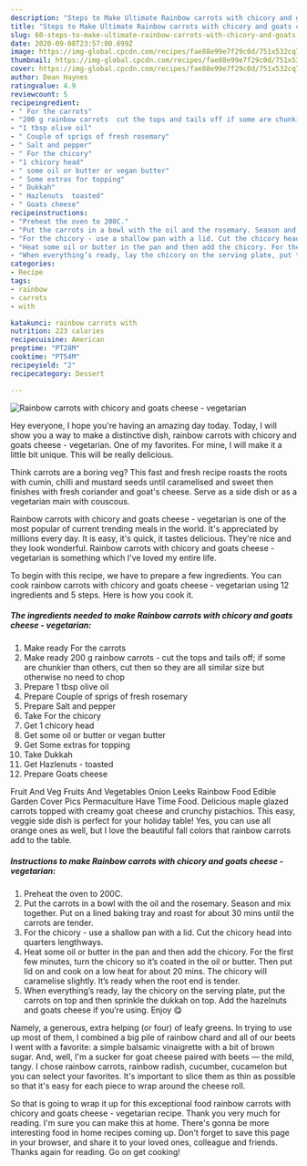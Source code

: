 ```yaml
---
description: "Steps to Make Ultimate Rainbow carrots with chicory and goats cheese - vegetarian"
title: "Steps to Make Ultimate Rainbow carrots with chicory and goats cheese - vegetarian"
slug: 60-steps-to-make-ultimate-rainbow-carrots-with-chicory-and-goats-cheese-vegetarian
date: 2020-09-08T23:57:00.699Z
image: https://img-global.cpcdn.com/recipes/fae88e99e7f29c0d/751x532cq70/rainbow-carrots-with-chicory-and-goats-cheese-vegetarian-recipe-main-photo.jpg
thumbnail: https://img-global.cpcdn.com/recipes/fae88e99e7f29c0d/751x532cq70/rainbow-carrots-with-chicory-and-goats-cheese-vegetarian-recipe-main-photo.jpg
cover: https://img-global.cpcdn.com/recipes/fae88e99e7f29c0d/751x532cq70/rainbow-carrots-with-chicory-and-goats-cheese-vegetarian-recipe-main-photo.jpg
author: Dean Haynes
ratingvalue: 4.9
reviewcount: 5
recipeingredient:
- " For the carrots"
- "200 g rainbow carrots  cut the tops and tails off if some are chunkier than others cut then so they are all similar size but otherwise no need to chop"
- "1 tbsp olive oil"
- " Couple of sprigs of fresh rosemary"
- " Salt and pepper"
- " For the chicory"
- "1 chicory head"
- " some oil or butter or vegan butter"
- " Some extras for topping"
- " Dukkah"
- " Hazlenuts  toasted"
- " Goats cheese"
recipeinstructions:
- "Preheat the oven to 200C."
- "Put the carrots in a bowl with the oil and the rosemary. Season and mix together. Put on a lined baking tray and roast for about 30 mins until the carrots are tender."
- "For the chicory - use a shallow pan with a lid. Cut the chicory head into quarters lengthways."
- "Heat some oil or butter in the pan and then add the chicory. For the first few minutes, turn the chicory so it’s coated in the oil or butter. Then put lid on and cook on a low heat for about 20 mins. The chicory will caramelise slightly. It’s ready when the root end is tender."
- "When everything’s ready, lay the chicory on the serving plate, put the carrots on top and then sprinkle the dukkah on top. Add the hazelnuts and goats cheese if you’re using. Enjoy 😋"
categories:
- Recipe
tags:
- rainbow
- carrots
- with

katakunci: rainbow carrots with 
nutrition: 223 calories
recipecuisine: American
preptime: "PT28M"
cooktime: "PT54M"
recipeyield: "2"
recipecategory: Dessert

---
```



![Rainbow carrots with chicory and goats cheese - vegetarian](https://img-global.cpcdn.com/recipes/fae88e99e7f29c0d/751x532cq70/rainbow-carrots-with-chicory-and-goats-cheese-vegetarian-recipe-main-photo.jpg)

Hey everyone, I hope you're having an amazing day today. Today, I will show you a way to make a distinctive dish, rainbow carrots with chicory and goats cheese - vegetarian. One of my favorites. For mine, I will make it a little bit unique. This will be really delicious.

Think carrots are a boring veg? This fast and fresh recipe roasts the roots with cumin, chilli and mustard seeds until caramelised and sweet then finishes with fresh coriander and goat&#39;s cheese. Serve as a side dish or as a vegetarian main with couscous.

Rainbow carrots with chicory and goats cheese - vegetarian is one of the most popular of current trending meals in the world. It's appreciated by millions every day. It is easy, it's quick, it tastes delicious. They're nice and they look wonderful. Rainbow carrots with chicory and goats cheese - vegetarian is something which I've loved my entire life.


To begin with this recipe, we have to prepare a few ingredients. You can cook rainbow carrots with chicory and goats cheese - vegetarian using 12 ingredients and 5 steps. Here is how you cook it.

<!--inarticleads1-->

##### The ingredients needed to make Rainbow carrots with chicory and goats cheese - vegetarian:

1. Make ready  For the carrots
1. Make ready 200 g rainbow carrots - cut the tops and tails off; if some are chunkier than others, cut then so they are all similar size but otherwise no need to chop
1. Prepare 1 tbsp olive oil
1. Prepare  Couple of sprigs of fresh rosemary
1. Prepare  Salt and pepper
1. Take  For the chicory
1. Get 1 chicory head
1. Get  some oil or butter or vegan butter
1. Get  Some extras for topping
1. Take  Dukkah
1. Get  Hazlenuts - toasted
1. Prepare  Goats cheese


Fruit And Veg Fruits And Vegetables Onion Leeks Rainbow Food Edible Garden Cover Pics Permaculture Have Time Food. Delicious maple glazed carrots topped with creamy goat cheese and crunchy pistachios. This easy, veggie side dish is perfect for your holiday table! Yes, you can use all orange ones as well, but I love the beautiful fall colors that rainbow carrots add to the table. 

<!--inarticleads2-->

##### Instructions to make Rainbow carrots with chicory and goats cheese - vegetarian:

1. Preheat the oven to 200C.
1. Put the carrots in a bowl with the oil and the rosemary. Season and mix together. Put on a lined baking tray and roast for about 30 mins until the carrots are tender.
1. For the chicory - use a shallow pan with a lid. Cut the chicory head into quarters lengthways.
1. Heat some oil or butter in the pan and then add the chicory. For the first few minutes, turn the chicory so it’s coated in the oil or butter. Then put lid on and cook on a low heat for about 20 mins. The chicory will caramelise slightly. It’s ready when the root end is tender.
1. When everything’s ready, lay the chicory on the serving plate, put the carrots on top and then sprinkle the dukkah on top. Add the hazelnuts and goats cheese if you’re using. Enjoy 😋


Namely, a generous, extra helping (or four) of leafy greens. In trying to use up most of them, I combined a big pile of rainbow chard and all of our beets I went with a favorite: a simple balsamic vinaigrette with a bit of brown sugar. And, well, I&#39;m a sucker for goat cheese paired with beets — the mild, tangy. I chose rainbow carrots, rainbow radish, cucumber, cucamelon but you can select your favorites. It&#39;s important to slice them as thin as possible so that it&#39;s easy for each piece to wrap around the cheese roll. 

So that is going to wrap it up for this exceptional food rainbow carrots with chicory and goats cheese - vegetarian recipe. Thank you very much for reading. I'm sure you can make this at home. There's gonna be more interesting food in home recipes coming up. Don't forget to save this page in your browser, and share it to your loved ones, colleague and friends. Thanks again for reading. Go on get cooking!
